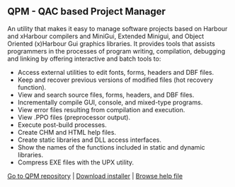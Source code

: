 ## QPM - QAC based Project Manager

An utility that makes it easy to manage software projects based on Harbour and xHarbour compilers and MiniGui, Extended Minigui, and Object Oriented (x)Harbour Gui graphics libraries. It provides tools that assists programmers in the processes of program writing, compilation, debugging and linking by offering interactive and batch tools to:

+ Access external utilities to edit fonts, forms, headers and DBF files.
+ Keep and recover previous versions of modified files (hot recovery function).
+ View and search source files, forms, headers, and DBF files.
+ Incrementally compile GUI, console, and mixed-type programs.
+ View error files resulting from compilation and execution.
+ View .PPO files (preprocessor output).
+ Execute post-build processes.
+ Create CHM and HTML help files.
+ Create static libraries and DLL access interfaces.
+ Show the names of the functions included in static and dynamic libraries.
+ Compress EXE files with the UPX utility.

[Go to QPM repository](https://github.com/teamQPM/qpm) | [Download installer](https://github.com/teamQPM/qpm/releases/latest) | [Browse help file](https://qpm.sourceforge.io)

